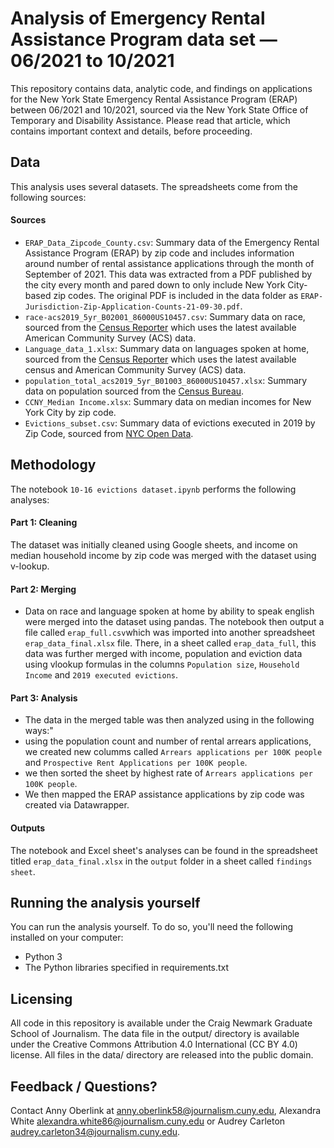 # Analysis of Emergency Rental Assistance Program data set — 06/2021 to 10/2021

This repository contains data, analytic code, and findings on applications for the New York State Emergency Rental Assistance Program (ERAP) between 06/2021 and 10/2021, sourced via the New York State Office of Temporary and Disability Assistance. Please read that article, which contains important context and details, before proceeding.

## Data
This analysis uses several datasets. The spreadsheets come from the following sources:

#### Sources
- `ERAP_Data_Zipcode_County.csv`: Summary data of the Emergency Rental Assistance Program (ERAP) by zip code and includes information around number of rental assistance applications through the month of September of 2021. This data was extracted from a PDF published by the city every month and  pared down to only include New York City-based zip codes. The original PDF is included in the data folder as `ERAP-Jurisdiction-Zip-Application-Counts-21-09-30.pdf`.
- `race-acs2019_5yr_B02001_86000US10457.csv`: Summary data on race, sourced from the [Census Reporter](https://censusreporter.org/) which uses the latest available American Community Survey (ACS) data.
- `Language_data_1.xlsx`: Summary data on languages spoken at home, sourced from the [Census Reporter](https://censusreporter.org/) which uses the latest available census and American Community Survey (ACS) data.
- `population_total_acs2019_5yr_B01003_86000US10457.xlsx`: Summary data on population sourced from the [Census Bureau](https://www.census.gov/data/developers/data-sets/acs-5year.html).
- `CCNY_Median Income.xlsx`: Summary data on median incomes for New York City by zip code.
- `Evictions_subset.csv`: Summary data of evictions executed in 2019 by Zip Code, sourced from [NYC Open Data](https://opendata.cityofnewyork.us/).


## Methodology

The notebook `10-16 evictions dataset.ipynb` performs the following analyses:

#### Part 1: Cleaning

The dataset was initially cleaned using Google sheets, and income on median household income by zip code was merged with the dataset using v-lookup.

#### Part 2: Merging

- Data on race and language spoken at home by ability to speak english were merged into the dataset using pandas. The notebook then output a file called `erap_full.csv`which was imported into another spreadsheet `erap_data_final.xlsx` file. There, in a sheet called `erap_data_full`, this data was further merged with income, population and eviction data using vlookup formulas in the columns `Population size`, `Household Income` and `2019 executed evictions`.

#### Part 3: Analysis

-  The data in the merged table was then analyzed using in the following ways:"
  - using the population count and number of rental arrears applications, we created  new columms called `Arrears applications per 100K people` and `Prospective Rent Applications per 100K people`.
  - we then sorted the sheet by highest rate of `Arrears applications per 100K people`.
- We then mapped the ERAP assistance applications by zip code was created via Datawrapper.


#### Outputs

The notebook and Excel sheet's analyses can be found in the spreadsheet titled `erap_data_final.xlsx` in the `output` folder in a sheet called `findings sheet`.

## Running the analysis yourself
You can run the analysis yourself. To do so, you'll need the following installed on your computer:

- Python 3
- The Python libraries specified in requirements.txt

## Licensing

All code in this repository is available under the Craig Newmark Graduate School of Journalism. The data file in the output/ directory is available under the Creative Commons Attribution 4.0 International (CC BY 4.0) license. All files in the data/ directory are released into the public domain.

## Feedback / Questions?
Contact Anny Oberlink at anny.oberlink58@journalism.cuny.edu, Alexandra White alexandra.white86@journalism.cuny.edu or Audrey Carleton audrey.carleton34@journalism.cuny.edu.

